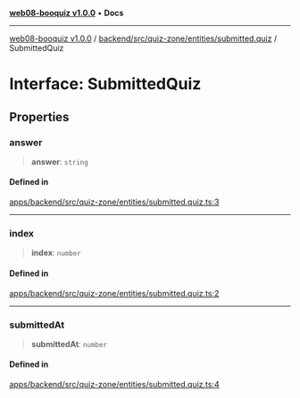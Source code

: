 [**web08-booquiz v1.0.0**](../../../../../../README.md) • **Docs**

***

[web08-booquiz v1.0.0](../../../../../../modules.md) / [backend/src/quiz-zone/entities/submitted.quiz](../README.md) / SubmittedQuiz

# Interface: SubmittedQuiz

## Properties

### answer

> **answer**: `string`

#### Defined in

[apps/backend/src/quiz-zone/entities/submitted.quiz.ts:3](https://github.com/boostcampwm-2024/web08-BooQuiz/blob/070f8cd9fc8f2112d3401f93894ddd08f59e2916/apps/backend/src/quiz-zone/entities/submitted.quiz.ts#L3)

***

### index

> **index**: `number`

#### Defined in

[apps/backend/src/quiz-zone/entities/submitted.quiz.ts:2](https://github.com/boostcampwm-2024/web08-BooQuiz/blob/070f8cd9fc8f2112d3401f93894ddd08f59e2916/apps/backend/src/quiz-zone/entities/submitted.quiz.ts#L2)

***

### submittedAt

> **submittedAt**: `number`

#### Defined in

[apps/backend/src/quiz-zone/entities/submitted.quiz.ts:4](https://github.com/boostcampwm-2024/web08-BooQuiz/blob/070f8cd9fc8f2112d3401f93894ddd08f59e2916/apps/backend/src/quiz-zone/entities/submitted.quiz.ts#L4)
